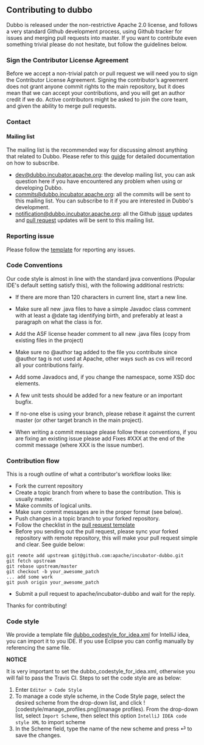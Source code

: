 
## Contributing to dubbo
Dubbo is released under the non-restrictive Apache 2.0 license, and follows a very standard Github development process, using Github tracker for issues and merging pull requests into master. If you want to contribute even something trivial please do not hesitate, but follow the guidelines below.

### Sign the Contributor License Agreement
Before we accept a non-trivial patch or pull request we will need you to sign the Contributor License Agreement. Signing the contributor’s agreement does not grant anyone commit rights to the main repository, but it does mean that we can accept your contributions, and you will get an author credit if we do. Active contributors might be asked to join the core team, and given the ability to merge pull requests.

### Contact

#### Mailing list

The mailing list is the recommended way for discussing almost anything that related to Dubbo. Please refer to this [guide](https://github.com/apache/incubator-dubbo/wiki/Mailing-list-subscription-guide) for detailed documentation on how to subscribe.

- [dev@dubbo.incubator.apache.org](mailto:dev-subscribe@dubbo.incubator.apache.org): the develop mailing list, you can ask question here if you have encountered any problem when using or developing Dubbo.
- [commits@dubbo.incubator.apache.org](mailto:commits-subscribe@dubbo.incubator.apache.org): all the commits will be sent to this mailing list. You can subscribe to it if you are interested in Dubbo's development.
- [notification@dubbo.incubator.apache.org](mailto:notification-subscribe@dubbo.incubator.apache.org): all the Github [issue](https://github.com/apache/incubator-dubbo/issues) updates and [pull request](https://github.com/apache/incubator-dubbo/pulls) updates will be sent to this mailing list.

### Reporting issue

Please follow the [template](https://github.com/apache/incubator-dubbo/issues/new?template=dubbo-issue-report-template.md) for reporting any issues.

### Code Conventions
Our code style is almost in line with the standard java conventions (Popular IDE's default setting satisfy this), with the following additional restricts:  
* If there are more than 120 characters in current line, start a new line.

* Make sure all new .java files to have a simple Javadoc class comment with at least a @date tag identifying birth, and preferably at least a paragraph on what the class is for.

* Add the ASF license header comment to all new .java files (copy from existing files in the project)

* Make sure no @author tag added to the file you contribute since @author tag is not used at Apache, other ways such as cvs will record all your contributions fairly.

* Add some Javadocs and, if you change the namespace, some XSD doc elements.

* A few unit tests should be added for a new feature or an important bugfix.

* If no-one else is using your branch, please rebase it against the current master (or other target branch in the main project).

* When writing a commit message please follow these conventions, if you are fixing an existing issue please add Fixes #XXX at the end of the commit message (where XXX is the issue number).

### Contribution flow

This is a rough outline of what a contributor's workflow looks like:

* Fork the current repository
* Create a topic branch from where to base the contribution. This is usually master.
* Make commits of logical units.
* Make sure commit messages are in the proper format (see below).
* Push changes in a topic branch to your forked repository.
* Follow the checklist in the [pull request template](https://github.com/apache/incubator-dubbo/blob/master/PULL_REQUEST_TEMPLATE.md)
* Before you sending out the pull request, please sync your forked repository with remote repository, this will make your pull request simple and clear. See guide below:
```
git remote add upstream git@github.com:apache/incubator-dubbo.git
git fetch upstream
git rebase upstream/master
git checkout -b your_awesome_patch
... add some work
git push origin your_awesome_patch
```
* Submit a pull request to apache/incubator-dubbo and wait for the reply.

Thanks for contributing!

### Code style

We provide a template file [dubbo_codestyle_for_idea.xml](https://github.com/apache/incubator-dubbo/tree/master/codestyle/dubbo_codestyle_for_idea.xml) for IntelliJ idea, you can import it to you IDE. 
If you use Eclipse you can config manually by referencing the same file.

**NOTICE**

It is very important to set the dubbo_codestyle_for_idea.xml, otherwise you will fail to pass the Travis CI. Steps to set the code style are as below:

1. Enter `Editor > Code Style`
2. To manage a code style scheme, in the Code Style page, select the desired scheme from the drop-down list, and click ![codestyle/manage_profiles.png](manage profiles).
From the drop-down list, select `Import Scheme`, then select this option `IntelliJ IDEA code style XML` to import scheme
3. In the Scheme field, type the name of the new scheme and press ⏎ to save the changes.

